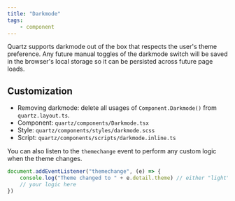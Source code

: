 ```yaml
---
title: "Darkmode"
tags:
    - component
---
```


Quartz supports darkmode out of the box that respects the user's theme preference. Any future manual toggles of the darkmode switch will be saved in the browser's local storage so it can be persisted across future page loads.

## Customization

-   Removing darkmode: delete all usages of `Component.Darkmode()` from `quartz.layout.ts`.
-   Component: `quartz/components/Darkmode.tsx`
-   Style: `quartz/components/styles/darkmode.scss`
-   Script: `quartz/components/scripts/darkmode.inline.ts`

You can also listen to the `themechange` event to perform any custom logic when the theme changes.

```js
document.addEventListener("themechange", (e) => {
    console.log("Theme changed to " + e.detail.theme) // either "light" or "dark"
    // your logic here
})
```
